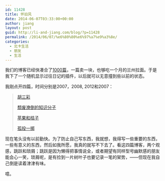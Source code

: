 ```yaml
---
id: 11428
title: 怀旧风
date: 2014-06-07T03:33:00+00:00
author: jiang
layout: post
guid: http://li-and-jiang.com/blog/?p=11428
permalink: /2014/06/07/%e6%80%80%e6%97%a7%e9%a3%8e/
categories:
  - 北卡生活
  - 朋友
  - 生活
---
```

我们的博客已经快凑合了<a href="http://li-and-jiang.com/blog/archives/" target="_blank">1000篇</a>，一篇卖一块，也够吃一个月的兰州拉面。于是我下了一个随机显示过往日记的插件，以后就可以无意撞到些以前的状态。

我刚点开四篇，时间分别是2007，2008, 2012和2007：

> <a href="http://li-and-jiang.com/blog/2007/09/06/%E8%83%A1%E4%B8%89%E5%BD%A9/" target="_blank">胡三彩</a>
> 
> <a href="http://li-and-jiang.com/blog/2008/07/19/%E9%A2%93%E5%BA%9F%E6%BD%A6%E5%80%92%E7%9A%84%E7%9F%A5%E8%AF%86%E5%88%86%E5%AD%90/" target="_blank">颓废潦倒的知识分子</a>
> 
> <a href="http://li-and-jiang.com/blog/2012/10/23/orange-apple/" target="_blank">苹果和桔子</a>
> 
> <a href="http://li-and-jiang.com/blog/2007/11/10/%E5%AD%A4%E6%8A%95%E4%B8%80%E6%8E%B7/" target="_blank">孤投一掷</a>

现在笔头没有以前勤快。为了防止自己写东西，我就想，我得写一些重要的东西，一些有意义的东西，然后如我所愿，我真的就写不下去了。看这四篇博客，两个观感，跳跃和琐屑；跳跃是因为懒得把事情说全，或者期望有同样型号幽默感的朋友能会心一笑，琐屑呢，是有捡到一片树叶子也要记录一笔的架势，——但现在我自己倒是读着津津有味。

噫。
